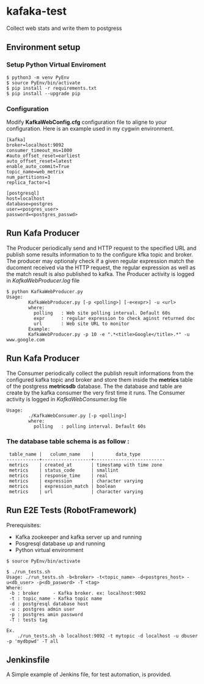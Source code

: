 # kafaka-test
Collect web stats and write them to postgress

## Environment setup

### Setup Python Virtual Enviroment

```
$ python3 -m venv PyEnv
$ source PyEnv/bin/activate
$ pip install -r requirements.txt
$ pip install --upgrade pip
```

### Configuration
Modify **KafkaWebConfig.cfg** configuration file to aligne to your configuration.
Here is an example used in my cygwin environment.

```
[kafka]
broker=localhost:9092
consumer_timeout_ms=1000
#auto_offset_reset=earliest
auto_offset_reset=latest
enable_auto_commit=True
topic_name=web_metrix
num_partitions=3
replica_factor=1

[postgresql]
host=localhost
database=postgres
user=<posgres_user>
password=<postgres_passwd>

```

## Run Kafa Producer
The Producer periodically send and HTTP request to the specified URL and publish some results information to
to the configure kfka topic and broker.
The producer may optionaly check if a given regular expression match the ducoment received via the HTTP request,
the regular expression as well as the match result is also published to kafka.
The Producer activity is logged in *KafkaWebProducer.log* file


```
$ python KafkaWebProducer.py
Usage:
        KafkaWebProducer.py [-p <polling>] [-e<expr>] -u <url>
        where:
          polling   : Web site polling interval. Default 60s
          expr      : regular expression to check aginst returned doc
          url       : Web site URL to monitor
        Example:
        KafkaWebProducer.py -p 10 -e ".*<title>Google</title>.*" -u www.google.com
```

## Run Kafa Producer
The Consumer periodically collect the publish result informations from the configured kafka topic and broker
and store them inside the **metrics** table of the postgress **metricsdb** database.
The the database and table are create by the kafka consumer the very first time it runs.
The Consumer activity is logged in *KafkaWebConsumer.log* file


```
Usage:
        ./KafkaWebConsumer.py [-p <polling>]
        where:
          polling   : polling interval. Default 60s

```
### The database table schema is as follow :
```
 table_name |   column_name    |        data_type
------------+------------------+--------------------------
 metrics    | created_at       | timestamp with time zone
 metrics    | status_code      | smallint
 metrics    | response_time    | real
 metrics    | expression       | character varying
 metrics    | expression_match | boolean
 metrics    | url              | character varying
```

## Run E2E Tests (RobotFramework)

Prerequisites:
* Kafka zookeeper and kafka server up and running
* Posgresql database up and running
* Python virtual environment 

```
$ source PyEnv/bin/activate

$ ./run_tests.sh
Usage: ./run_tests.sh -b<broker> -t<topic_name> -d<postgres_host> -u<db_user> -p<db_pasword> -T <tag>
Where:
 -b : broker     - Kafka broker. ex: localhost:9092
 -t : topic_name - Kafka topic name
 -d : postgresql database host
 -u : postgres admin user
 -p : postgres amin password
 -T : tests tag

Ex. 
    ./run_tests.sh -b localhost:9092 -t mytopic -d localhost -u dbuser -p 'mydbpwd' -T all
```

## Jenkinsfile
A Simple example of Jenkins file, for test automation, is provided.
